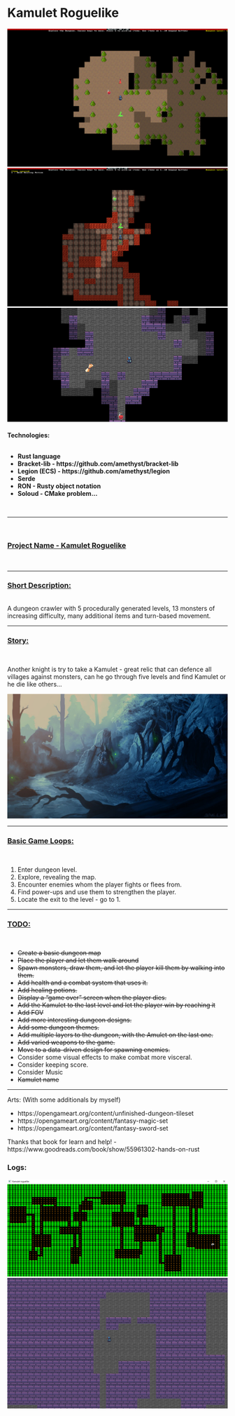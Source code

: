 # Kamulet Roguelike

<img src='./logs/3.png'>
<img src='./logs/5.png'>
<img src='./logs/6.png'>

<h4>Technologies:
<br/>
<br/>
<ul>
<li>Rust language
<li>Bracket-lib - https://github.com/amethyst/bracket-lib
<li>Legion (ECS) - https://github.com/amethyst/legion
<li>Serde
<li>RON - Rusty object notation
<li>Soloud - CMake problem...
</ul>

<br>
<hr/>
<br>

<p>
<u><b><h3>Project Name - Kamulet Roguelike</h3></b></u><br/>
<hr/>
<u><b><h3>Short Description:</h3></b></u> <br/>
A dungeon crawler with 5 procedurally generated levels, 13 monsters of increasing difficulty, many additional items
and turn-based movement.
<hr/>
<u><b><h3>Story:</h3></b></u><br/> 
<p>
Another knight is try to take a Kamulet - great relic that can defence all villages against monsters, can he go through five levels and find Kamulet or he die like others...
</p>
<img src='./cave.jpg'>

<hr/>
<u><b><h3>Basic Game Loops:</h3></b></u><br/> 
<ol>
<li>Enter dungeon level.
<li>Explore, revealing the map.
<li>Encounter enemies whom the player fights or flees from.
<li>Find power-ups and use them to strengthen the player.
<li>Locate the exit to the level - go to 1.
</ol>
<hr/>
<u><b><h3>TODO:</h3></b></u><br/> 
<ul>
<li><strike>Create a basic dungeon map</strike>
<li><strike>Place the player and let them walk around</strike>
<li><strike>Spawn monsters, draw them, and let the player kill them by walking into them.</strike>
<li><strike>Add health and a combat system that uses it.</strike>
<li><strike>Add healing potions.</strike>
<li><strike>Display a “game over” screen when the player dies.</strike>
<li><strike>Add the Kamulet to the last level and let the player win by reaching it</strike>
<li><strike>Add FOV</strike>
<li><strike>Add more interesting dungeon designs.</strike>
<li><strike>Add some dungeon themes.</strike>
<li><strike>Add multiple layers to the dungeon, with the Amulet on the last one.</strike>
<li><strike>Add varied weapons to the game.</strike>
<li><strike>Move to a data-driven design for spawning enemies.</strike>
<li>Consider some visual effects to make combat more visceral.
<li>Consider keeping score.
<li>Consider Music
<li><strike>Kamulet name</strike>

</ul>

</h3>
<hr>
Arts: (With some additionals by myself)
<ul>
<li>https://opengameart.org/content/unfinished-dungeon-tileset
<li>https://opengameart.org/content/fantasy-magic-set
<li>https://opengameart.org/content/fantasy-sword-set
</ul>
Thanks that book for learn and help! - https://www.goodreads.com/book/show/55961302-hands-on-rust
<h3>Logs:</h3>
<img src='./logs/1.png'>
<img src='./logs/2.png'>
